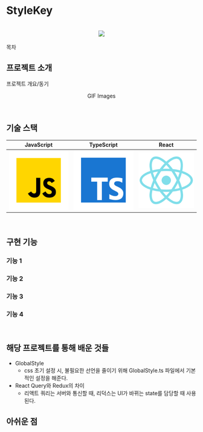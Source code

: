 # StyleKey

<p align="center">
  <br>
  <img src="./images/common/logo-sample.jpeg">
  <br>
</p>

목차

## 프로젝트 소개

<p align="justify">
프로젝트 개요/동기
</p>

<p align="center">
GIF Images
</p>

<br>

## 기술 스택

| JavaScript | TypeScript |  React   |
| :--------: | :--------: | :------: |
|   ![js]    |   ![ts]    | ![react] |

<br>

## 구현 기능

### 기능 1

### 기능 2

### 기능 3

### 기능 4

<br>

## 해당 프로젝트를 통해 배운 것들

<p align="justify">

- GlobalStyle
  - css 초기 설정 시, 불필요한 선언을 줄이기 위해 GlobalStyle.ts 파일에서 기본적인 설정을 해준다.
- React Query와 Redux의 차이
  - 리액트 쿼리는 서버와 통신할 때, 리덕스는 UI가 바뀌는 state를 담당할 때 사용된다. 

## 아쉬운 점

</p>

<br>

<!-- Stack Icon Refernces -->

[js]: ./src/images/stack/javascript.svg
[ts]: ./src/images/stack/typescript.svg
[react]: ./src/images/stack/react.svg
